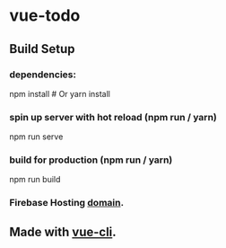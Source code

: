 # vue-todo

## Build Setup

### dependencies:
npm install # Or yarn install

### spin up server with hot reload (npm run / yarn)
npm run serve

### build for production (npm run / yarn)
npm run build

### Firebase Hosting [domain](https://projeto-devweb-1.web.app).

## Made with [vue-cli](https://cli.vuejs.org/).
